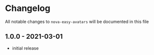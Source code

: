 # Changelog

All notable changes to `nova-easy-avatars` will be documented in this file

## 1.0.0 - 2021-03-01

- initial release
